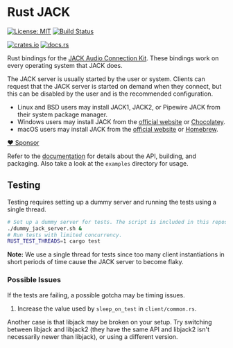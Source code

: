 # Rust JACK

[![License: MIT](https://img.shields.io/badge/License-MIT-yellow.svg)](https://opensource.org/licenses/MIT)
[![Build Status](https://github.com/RustAudio/rust-jack/workflows/Rust/badge.svg)](https://github.com/RustAudio/rust-jack/actions)

[![crates.io](https://img.shields.io/crates/v/jack.svg)](https://crates.io/crates/jack)
[![docs.rs](https://docs.rs/jack/badge.svg)](https://docs.rs/jack)

Rust bindings for the [JACK Audio Connection Kit](https://jackaudio.org). These bindings work on every
operating system that JACK does.

The JACK server is usually started by the user or system. Clients can request that the JACK server is
started on demand when they connect, but this can be disabled by the user and is the recommended
configuration.

  * Linux and BSD users may install JACK1, JACK2, or Pipewire JACK from their system package
manager.
  * Windows users may install JACK from the
  [official website](http://jackaudio.org/downloads/) or
  [Chocolatey](https://community.chocolatey.org/packages/jack).
  * macOS users may install JACK from the [official website](http://jackaudio.org/downloads/) or
  [Homebrew](https://formulae.brew.sh/formula/jack).

[:heart: Sponsor](https://github.com/sponsors/wmedrano)

Refer to the [documentation](https://docs.rs/jack/) for details about the API, building, and packaging.
Also take a look at the `examples` directory for usage.

## Testing

Testing requires setting up a dummy server and running the tests using a single
thread.

```bash
# Set up a dummy server for tests. The script is included in this repository.
./dummy_jack_server.sh &
# Run tests with limited concurrency.
RUST_TEST_THREADS=1 cargo test
```

**Note:** We use a single thread for tests since too many client
instantiations in short periods of time cause the JACK server to become flaky.

### Possible Issues

If the tests are failing, a possible gotcha may be timing issues.

1. Increase the value used by `sleep_on_test` in `client/common.rs`.

Another case is that libjack may be broken on your setup. Try switching between
libjack and libjack2 (they have the same API and libjack2 isn't necessarily
newer than libjack), or using a different version.
